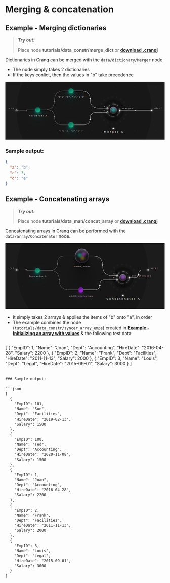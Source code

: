 # Merging & concatenation

## Example - Merging dictionaries

> **_Try out:_**
>
> Place node **tutorials/data_constr/merge_dict** or **[download .cranqj](cranqj/data_constr_merge_dict.cranqj)** 

Dictionaries in Cranq can be merged with the ```data/dictionary/Merger``` node.
- The node simply takes 2 dictionaries
- If the keys conlict, then the values in "b" take precedence

![](images/2021-07-19-14-23-42.png)

### Sample output:

```json
{
  "a": "b",
  "c": 3,
  "d": "e"
}
```

## Example - Concatenating arrays

> **_Try out:_**
>
> Place node **tutorials/data_man/concat_array** or **[download .cranqj](cranqj/data_constr_concat_array.cranqj)** 

Concatenating arrays in Cranq can be performed with the ```data/array/Concatenator``` node.

![](images/2021-07-19-14-27-25.png)

- It simply takes 2 arrays & applies the items of "b" onto "a", in order
- The example combines the node (```tutorials/data_constr/syncer_array_emps```) created in **[Example - Initializing an array with values](../2_3_syncer_splitter/README.md)** & the following test data:
  ```json
[
	{
        "EmpID": 1,
        "Name": "Joan",
        "Dept": "Accounting",
        "HireDate": "2016-04-28",
        "Salary": 2200
    }, {
        "EmpID": 2,
        "Name": "Frank",
        "Dept": "Facilities",
        "HireDate": "2011-11-13",
        "Salary": 2000
    }, {
        "EmpID": 3,
        "Name": "Louis",
        "Dept": "Legal",
        "HireDate": "2015-09-01",
        "Salary": 3000
    }
]
```

### Sample output:

```json
[
  {
    "EmpID": 101,
    "Name": "Sue",
    "Dept": "Facilities",
    "HireDate": "2019-02-13",
    "Salary": 1500
  },
  {
    "EmpID": 100,
    "Name": "Ted",
    "Dept": "Accounting",
    "HireDate": "2020-11-08",
    "Salary": 1500
  },
  {
    "EmpID": 1,
    "Name": "Joan",
    "Dept": "Accounting",
    "HireDate": "2016-04-28",
    "Salary": 2200
  },
  {
    "EmpID": 2,
    "Name": "Frank",
    "Dept": "Facilities",
    "HireDate": "2011-11-13",
    "Salary": 2000
  },
  {
    "EmpID": 3,
    "Name": "Louis",
    "Dept": "Legal",
    "HireDate": "2015-09-01",
    "Salary": 3000
  }
]
```